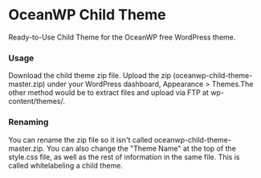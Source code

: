 OceanWP Child Theme
=================

Ready-to-Use Child Theme for the OceanWP free WordPress theme.

### Usage
Download the child theme zip file. Upload the zip (oceanwp-child-theme-master.zip) under your WordPress dashboard, Appearance > Themes.The other method would be to extract files and upload via FTP at wp-content/themes/.


### Renaming
You can rename the zip file so it isn't called oceanwp-child-theme-master.zip.
You can also change the "Theme Name" at the top of the style.css file, as well as the rest of information in the same file. This is called whitelabeling a child theme.
